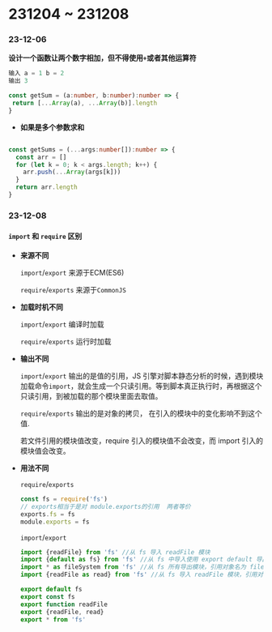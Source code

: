 # 231204 ~ 231208

### 23-12-06

**设计一个函数让两个数字相加，但不得使用`+`或者其他运算符**

```javascript
输入 a = 1 b = 2
输出 3
```

```typescript
const getSum = (a:number, b:number):number => {
 return [...Array(a), ...Array(b)].length
}
```

- **如果是多个参数求和**

```typescript

const getSums = (...args:number[]):number => {
  const arr = []
  for (let k = 0; k < args.length; k++) {
    arr.push(...Array(args[k]))
  }
  return arr.length
}
```

### 23-12-08

#### `import` 和 `require` 区别

- **来源不同**

  `import`/`export` 来源于ECM(ES6)

  `require`/`exports` 来源于`CommonJS`

- **加载时机不同**

  `import`/`export` 编译时加载

  `require`/`exports` 运行时加载

- **输出不同**

  `import`/`export` 输出的是值的引用，JS 引擎对脚本静态分析的时候，遇到模块加载命令`import`，就会生成一个只读引用。等到脚本真正执行时，再根据这个只读引用，到被加载的那个模块里面去取值。

  `require`/`exports` 输出的是对象的拷贝， 在引入的模块中的变化影响不到这个值.

  若文件引用的模块值改变，require 引入的模块值不会改变，而 import 引入的模块值会改变。

- **用法不同**

  `require`/`exports`

    ```javascript
    const fs = require('fs')
    // exports相当于是对 module.exports的引用  两者等价
    exports.fs = fs
    module.exports = fs
    ```

  `import`/`export`

    ```javascript
    import {readFile} from 'fs' //从 fs 导入 readFile 模块
    import {default as fs} from 'fs' //从 fs 中导入使用 export default 导出的模块
    import * as fileSystem from 'fs' //从 fs 所有导出模块，引用对象名为 fileSystem
    import {readFile as read} from 'fs' //从 fs 导入 readFile 模块，引用对象名为 read

    export default fs
    export const fs
    export function readFile
    export {readFile, read}
    export * from 'fs'
    ```
